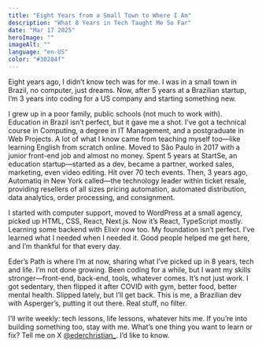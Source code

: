```yaml
---
title: "Eight Years from a Small Town to Where I Am"
description: "What 8 Years in Tech Taught Me So Far"
date: "Mar 17 2025"
heroImage: ""
imageAlt: ""
language: "en-US"
color: "#30284f"
---
```


Eight years ago, I didn’t know tech was for me. I was in a small town in Brazil, no computer, just dreams. Now, after 5 years at a Brazilian startup, I’m 3 years into coding for a US company and starting something new.

I grew up in a poor family, public schools (not much to work with). Education in Brazil isn’t perfect, but it gave me a shot. I’ve got a technical course in Computing, a degree in IT Management, and a postgraduate in Web Projects. A lot of what I know came from teaching myself too—like learning English from scratch online. Moved to São Paulo in 2017 with a junior front-end job and almost no money. Spent 5 years at StartSe, an education startup—started as a dev, became a partner, worked sales, marketing, even video editing. Hit over 70 tech events. Then, 3 years ago, Automatiq in New York called—the technology leader within ticket resale, providing resellers of all sizes pricing automation, automated distribution, data analytics, order processing, and consignment.

I started with computer support, moved to WordPress at a small agency, picked up HTML, CSS, React, Next.js. Now it’s React, TypeScript mostly. Learning some backend with Elixir now too. My foundation isn’t perfect. I’ve learned what I needed when I needed it. Good people helped me get here, and I’m thankful for that every day.

Eder’s Path is where I’m at now, sharing what I’ve picked up in 8 years, tech and life. I’m not done growing. Been coding for a while, but I want my skills stronger—front-end, back-end, tools, whatever comes. It’s not just work. I got sedentary, then flipped it after COVID with gym, better food, better mental health. Slipped lately, but I’ll get back. This is me, a Brazilian dev with Asperger’s, putting it out there. Real stuff, no filter.

I’ll write weekly: tech lessons, life lessons, whatever hits me. If you’re into building something too, stay with me. What’s one thing you want to learn or fix? Tell me on X [@ederchristian_](https://x.com/ederschristian_). I’d like to know.